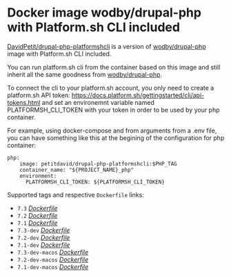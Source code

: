 # Docker image wodby/drupal-php with Platform.sh CLI included

[DavidPetit/drupal-php-platformshcli](https://hub.docker.com/r/petitdavid/drupal-php-platformshcli) is a version of [wodby/drupal-php](https://github.com/wodby/drupal-php) image with Platform.sh CLI included.

You can run platform.sh cli from the container based on this image and still inherit all the same goodness from [wodby/drupal-php](https://github.com/wodby/drupal-php).

To connect the cli to your platform.sh account, you only need to create a platform.sh API token: https://docs.platform.sh/gettingstarted/cli/api-tokens.html and set an environemnt variable named PLATFORMSH_CLI_TOKEN with your token in order to be used by your php container.

For example, using docker-compose and from arguments from a .env file, you can have something like this at the begining of the configuration for php container:
```
php:
    image: petitdavid/drupal-php-platformshcli:$PHP_TAG
    container_name: "${PROJECT_NAME}_php"
    environment:
      PLATFORMSH_CLI_TOKEN: ${PLATFORMSH_CLI_TOKEN}
```

Supported tags and respective `Dockerfile` links:

* `7.3`  [_Dockerfile_](https://github.com/DavidPetit/drupal-php-platformshcli/tree/master/php-7.3/Dockerfile)
* `7.2` [_Dockerfile_](https://github.com/DavidPetit/drupal-php-platformshcli/tree/master/php-7.2/Dockerfile)
* `7.1` [_Dockerfile_](https://github.com/DavidPetit/drupal-php-platformshcli/tree/dev/php-7.1/Dockerfile)
* `7.3-dev` [_Dockerfile_](https://github.com/DavidPetit/drupal-php-platformshcli/tree/dev/php-7.3/Dockerfile)
* `7.2-dev` [_Dockerfile_](https://github.com/DavidPetit/drupal-php-platformshcli/tree/dev/php-7.2/Dockerfile)
* `7.1-dev` [_Dockerfile_](https://github.com/DavidPetit/drupal-php-platformshcli/tree/dev/php-7.1/Dockerfile)
* `7.3-dev-macos` [_Dockerfile_](https://github.com/DavidPetit/drupal-php-platformshcli/tree/macos/php-7.3/Dockerfile)
* `7.2-dev-macos` [_Dockerfile_](https://github.com/DavidPetit/drupal-php-platformshcli/tree/macos/php-7.2/Dockerfile)
* `7.1-dev-macos` [_Dockerfile_](https://github.com/DavidPetit/drupal-php-platformshcli/tree/macos/php-7.1/Dockerfile)
